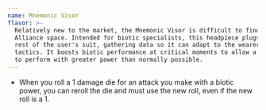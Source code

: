 ```yaml
---
name: Mnemonic Visor
flavor: >-
  Relatively new to the market, the Mnemonic Visor is difficult to find outside
  Alliance space. Intended for biotic specialists, this headpiece plugs into the
  rest of the user's suit, gathering data so it can adapt to the wearer's
  tactics. It boosts biotic performance at critical moments to allow a soldier
  to perform with greater power than normally possible.
---
```

- When you roll a 1 damage die for an attack you make with a biotic power, you can reroll the die 
and must use the new roll, even if the new roll is a 1.